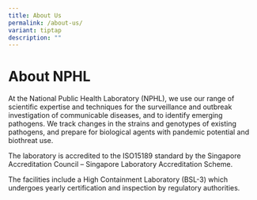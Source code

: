 ```yaml
---
title: About Us
permalink: /about-us/
variant: tiptap
description: ""
---
```

<h1><strong>About NPHL</strong></h1>
<p>At the National Public Health Laboratory (NPHL), we use our range of scientific
expertise and techniques for the surveillance and outbreak investigation
of communicable diseases, and to identify emerging pathogens. We track
changes in the strains and genotypes of existing pathogens,&nbsp;and prepare
for biological agents with pandemic potential and biothreat use.</p>
<p>The laboratory is accredited to the ISO15189 standard by the Singapore
Accreditation Council – Singapore Laboratory Accreditation Scheme.</p>
<p>The facilities include a High Containment Laboratory (BSL-3) which undergoes
yearly certification and inspection by regulatory authorities.</p>